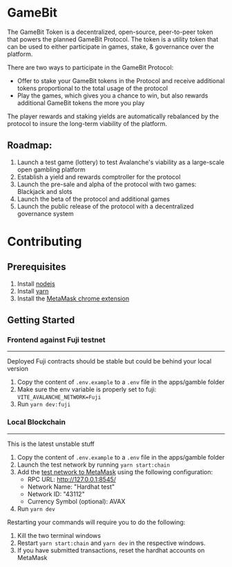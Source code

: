# GameBit

The GameBit Token is a decentralized, open-source, peer-to-peer token that powers the planned GameBit Protocol. The token is a utility token that can be used to either participate in games, stake, & governance over the platform.

There are two ways to participate in the GameBit Protocol:

- Offer to stake your GameBit tokens in the Protocol and receive additional tokens proportional to the total usage of the protocol
- Play the games, which gives you a chance to win, but also rewards additional GameBit tokens the more you play

The player rewards and staking yields are automatically rebalanced by the protocol to insure the long-term viability of the platform.

## Roadmap:

1. Launch a test game (lottery) to test Avalanche's viability as a large-scale open gambling platform
1. Establish a yield and rewards comptroller for the protocol
1. Launch the pre-sale and alpha of the protocol with two games: Blackjack and slots
1. Launch the beta of the protocol and additional games
1. Launch the public release of the protocol with a decentralized governance system

# Contributing

## Prerequisites

1. Install [nodejs](https://nodejs.org/en/)
1. Install [yarn](https://yarnpkg.com/en/docs/install)
1. Install the [MetaMask chrome extension](https://metamask.io/)

## Getting Started

### Frontend against Fuji testnet
---

Deployed Fuji contracts should be stable but could be behind your local version

1. Copy the content of `.env.example` to a `.env` file in the apps/gamble folder
1. Make sure the env variable is properly set to fuji: `VITE_AVALANCHE_NETWORK=Fuji`
1. Run `yarn dev:fuji`

### Local Blockchain
---

This is the latest unstable stuff

1. Copy the content of `.env.example` to a `.env` file in the apps/gamble folder
1. Launch the test network by running `yarn start:chain`
1. Add the [test network to MetaMask](https://metamask.zendesk.com/hc/en-us/articles/360043227612-How-to-add-a-custom-network-RPC) using the following configuration:
    - RPC URL: http://127.0.0.1:8545/
    - Network Name: "Hardhat test"
    - Network ID: "43112"
    - Currency Symbol (optional): AVAX
1. Run `yarn dev`

Restarting your commands will require you to do the following:

1. Kill the two terminal windows
1. Restart `yarn start:chain` and `yarn dev` in the respective windows.
1. If you have submitted transactions, reset the hardhat accounts on MetaMask
